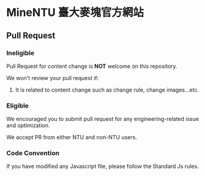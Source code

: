 # MineNTU 臺大麥塊官方網站

## Pull Request
### Ineligible
Pull Request for content change is **NOT** welcome on this repository.

We won't review your pull request if:
1. It is related to content change such as change rule, change images...etc.

### Eligible
We encouraged you to submit pull request for any engineering-related issue and optimization.

We accept PR from either NTU and non-NTU users.

### Code Convention
If you have modified any Javascript file, please follow the Standard Js rules.